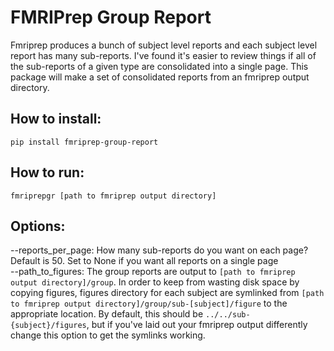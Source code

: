# FMRIPrep Group Report
Fmriprep produces a bunch of subject level reports and each subject level report has many sub-reports. 
I've found it's easier to review things if all of the sub-reports of a given type are consolidated into a single page. 
This package will make a set of consolidated reports from an fmriprep output directory.

## How to install:
`pip install fmriprep-group-report`

## How to run:
`fmriprepgr [path to fmriprep output directory]`

## Options: 
--reports_per_page: How many sub-reports do you want on each page? Default is 50. 
Set to None if you want all reports on a single page  
--path_to_figures: The group reports are output to 
`[path to fmriprep output directory]/group`. 
In order to keep from wasting disk space by copying figures, figures directory for each subject are symlinked from
`[path to fmriprep output directory]/group/sub-[subject]/figure` to the appropriate location.
By default, this should be `../../sub-{subject}/figures`, but if you've laid out your fmriprep output differently
change this option to get the symlinks working.